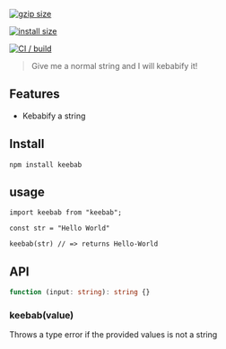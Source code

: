 [![gzip size](https://badgen.net/bundlephobia/minzip/kebab)](https://bundlephobia.com/result?p=keebab)

[![install size](https://packagephobia.now.sh/badge?p=keebab)](https://packagephobia.now.sh/result?p=keebab)

[![CI / build](https://github.com/luke-h1/keebab/actions/workflows/build.yml/badge.svg)](https://github.com/luke-h1/kebab/actions/workflows/build.yml)

> Give me a normal string and I will kebabify it! 

## Features 
- Kebabify a string 


## Install 
```
npm install keebab
```

## usage 
```
import keebab from "keebab";

const str = "Hello World" 

keebab(str) // => returns Hello-World
```

## API 
```ts 
function (input: string): string {} 
```

### keebab(value) 
Throws a type error if the provided values is not a string
